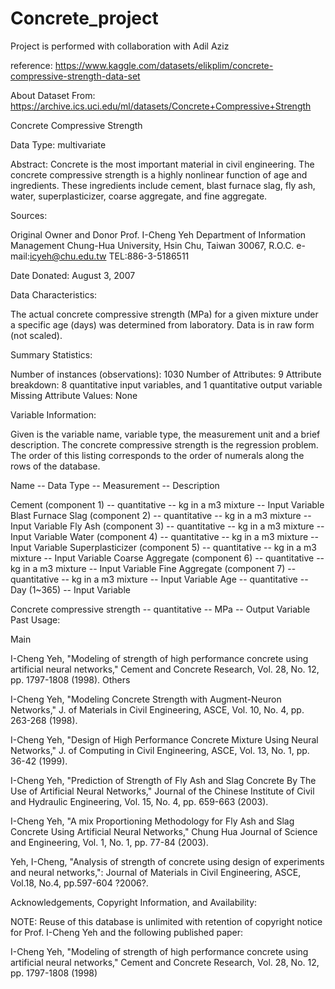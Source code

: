 # Concrete_project

Project is performed with collaboration with Adil Aziz

reference: https://www.kaggle.com/datasets/elikplim/concrete-compressive-strength-data-set

About Dataset
From: https://archive.ics.uci.edu/ml/datasets/Concrete+Compressive+Strength

Concrete Compressive Strength

Data Type: multivariate

Abstract: Concrete is the most important material in civil engineering. The
concrete compressive strength is a highly nonlinear function of age and
ingredients. These ingredients include cement, blast furnace slag, fly ash,
water, superplasticizer, coarse aggregate, and fine aggregate.

Sources:

Original Owner and Donor
Prof. I-Cheng Yeh
Department of Information Management
Chung-Hua University,
Hsin Chu, Taiwan 30067, R.O.C.
e-mail:icyeh@chu.edu.tw
TEL:886-3-5186511

Date Donated: August 3, 2007

Data Characteristics:

The actual concrete compressive strength (MPa) for a given mixture under a
specific age (days) was determined from laboratory. Data is in raw form (not scaled).

Summary Statistics:

Number of instances (observations): 1030
Number of Attributes: 9
Attribute breakdown: 8 quantitative input variables, and 1 quantitative output variable
Missing Attribute Values: None

Variable Information:

Given is the variable name, variable type, the measurement unit and a brief description.
The concrete compressive strength is the regression problem. The order of this listing
corresponds to the order of numerals along the rows of the database.

Name -- Data Type -- Measurement -- Description

Cement (component 1) -- quantitative -- kg in a m3 mixture -- Input Variable
Blast Furnace Slag (component 2) -- quantitative -- kg in a m3 mixture -- Input Variable
Fly Ash (component 3) -- quantitative -- kg in a m3 mixture -- Input Variable
Water (component 4) -- quantitative -- kg in a m3 mixture -- Input Variable
Superplasticizer (component 5) -- quantitative -- kg in a m3 mixture -- Input Variable
Coarse Aggregate (component 6) -- quantitative -- kg in a m3 mixture -- Input Variable
Fine Aggregate (component 7) -- quantitative -- kg in a m3 mixture -- Input Variable
Age -- quantitative -- Day (1~365) -- Input Variable

Concrete compressive strength -- quantitative -- MPa -- Output Variable
Past Usage:

Main

I-Cheng Yeh, "Modeling of strength of high performance concrete using artificial
neural networks," Cement and Concrete Research, Vol. 28, No. 12, pp. 1797-1808 (1998).
Others

I-Cheng Yeh, "Modeling Concrete Strength with Augment-Neuron Networks," J. of
Materials in Civil Engineering, ASCE, Vol. 10, No. 4, pp. 263-268 (1998).

I-Cheng Yeh, "Design of High Performance Concrete Mixture Using Neural Networks,"
J. of Computing in Civil Engineering, ASCE, Vol. 13, No. 1, pp. 36-42 (1999).

I-Cheng Yeh, "Prediction of Strength of Fly Ash and Slag Concrete By The Use of
Artificial Neural Networks," Journal of the Chinese Institute of Civil and Hydraulic
Engineering, Vol. 15, No. 4, pp. 659-663 (2003).

I-Cheng Yeh, "A mix Proportioning Methodology for Fly Ash and Slag Concrete Using
Artificial Neural Networks," Chung Hua Journal of Science and Engineering, Vol. 1, No.
1, pp. 77-84 (2003).

Yeh, I-Cheng, "Analysis of strength of concrete using design of experiments and
neural networks,": Journal of Materials in Civil Engineering, ASCE, Vol.18, No.4,
pp.597-604 ?2006?.

Acknowledgements, Copyright Information, and Availability:

NOTE: Reuse of this database is unlimited with retention of copyright notice for
Prof. I-Cheng Yeh and the following published paper:

I-Cheng Yeh, "Modeling of strength of high performance concrete using artificial
neural networks," Cement and Concrete Research, Vol. 28, No. 12, pp. 1797-1808 (1998)
